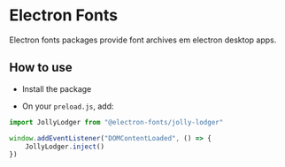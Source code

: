 # Electron Fonts

Electron fonts packages provide font archives em electron desktop apps.

## How to use

* Install the package

* On your `preload.js`, add:

```ts
import JollyLodger from "@electron-fonts/jolly-lodger"

window.addEventListener("DOMContentLoaded", () => {
    JollyLodger.inject()
})
```